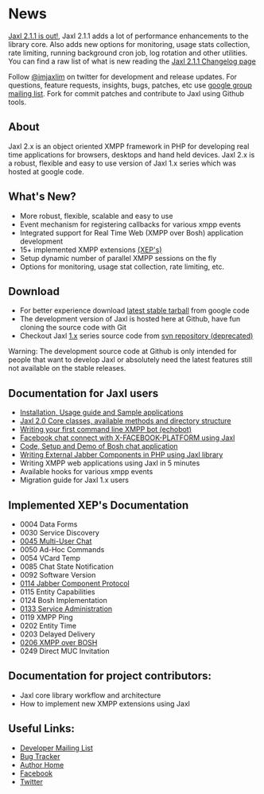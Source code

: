 # News
[Jaxl 2.1.1 is out!](http://code.google.com/p/jaxl/downloads/list), Jaxl 2.1.1 adds a lot of performance enhancements to the library core. Also adds new options for monitoring, usage stats collection, rate limiting, running background cron job, log rotation and other utilities. You can find a raw list of what is new reading the [Jaxl 2.1.1 Changelog page](http://bit.ly/jaxl211)

Follow [@imjaxlim](http://twitter.com/imjaxlim) on twitter for development and release updates. For questions, feature requests, insights, bugs, patches, etc use [google group mailing list](http://groups.google.com/group/jaxl). Fork for commit patches and contribute to Jaxl using Github tools.

## About

Jaxl 2.x is an object oriented XMPP framework in PHP for developing real time applications
for browsers, desktops and hand held devices. Jaxl 2.x is a robust, flexible and easy to use
version of Jaxl 1.x series which was hosted at google code.

## What's New?

* More robust, flexible, scalable and easy to use
* Event mechanism for registering callbacks for various xmpp events
* Integrated support for Real Time Web (XMPP over Bosh) application development
* 15+ implemented XMPP extensions [(XEP's)](http://xmpp.org/extensions/)
* Setup dynamic number of parallel XMPP sessions on the fly
* Options for monitoring, usage stat collection, rate limiting, etc.

## Download

* For better experience download [latest stable tarball](http://code.google.com/p/jaxl/downloads/list) from google code
* The development version of Jaxl is hosted here at Github, have fun cloning the source code with Git
* Checkout Jaxl [1.x](http://code.google.com/p/jaxl/downloads/list?can=4&q=&colspec=Filename+Summary+Uploaded+Size+DownloadCount) series source code from [svn repository (deprecated)](http://code.google.com/p/jaxl/source/browse/)

Warning: The development source code at Github is only intended for people that want to develop Jaxl or absolutely need the latest features still not available on the stable releases.

## Documentation for Jaxl users

* [Installation, Usage guide and Sample applications](http://abhinavsingh.com/blog/2010/08/jaxl-2-0-installation-usage-guide-and-example-apps/)
* [Jaxl 2.0 Core classes, available methods and directory structure](http://abhinavsingh.com/blog/2010/08/jaxl-2-0-core-classes-available-methods-and-directory-structure/)
* [Writing your first command line XMPP bot (echobot)](http://abhinavsingh.com/blog/2010/08/writing-a-command-line-xmpp-bot-echobot-using-jaxl-2-0/)
* [Facebook chat connect with X-FACEBOOK-PLATFORM using Jaxl](http://abhinavsingh.com/blog/2010/08/facebook-chat-connect-with-x-facebook-platform-using-jaxl-2-0/)
* [Code, Setup and Demo of Bosh chat application](http://abhinavsingh.com/blog/2010/08/php-code-setup-and-demo-of-jaxl-boshchat-application/)
* [Writing External Jabber Components in PHP using Jaxl library](http://abhinavsingh.com/blog/2010/08/how-to-write-external-jabber-components-in-php-using-jaxl-library/)
* Writing XMPP web applications using Jaxl in 5 minutes
* Available hooks for various xmpp events
* Migration guide for Jaxl 1.x users

## Implemented XEP's Documentation

* 0004 Data Forms
* 0030 Service Discovery
* [0045 Multi-User Chat](http://abhinavsingh.com/blog/2010/08/xep-0045-%e2%80%93-multi-user-chat-muc-available-methods-in-jaxl-2-0/)
* 0050 Ad-Hoc Commands
* 0054 VCard Temp
* 0085 Chat State Notification
* 0092 Software Version
* [0114 Jabber Component Protocol](http://abhinavsingh.com/blog/2010/08/how-to-write-external-jabber-components-in-php-using-jaxl-library/)
* 0115 Entity Capabilities
* 0124 Bosh Implementation
* [0133 Service Administration](http://abhinavsingh.com/blog/2010/08/xep-0133-service-administration-available-methods-in-jaxl-2-0/)
* 0119 XMPP Ping
* 0202 Entity Time
* 0203 Delayed Delivery
* [0206 XMPP over BOSH](http://abhinavsingh.com/blog/2010/08/php-code-setup-and-demo-of-jaxl-boshchat-application/)
* 0249 Direct MUC Invitation

## Documentation for project contributors:

* Jaxl core library workflow and architecture
* How to implement new XMPP extensions using Jaxl

## Useful Links:

* [Developer Mailing List](http://groups.google.com/group/jaxl)
* [Bug Tracker](http://code.google.com/p/jaxl/issues/list?can=1&q=)
* [Author Home](http://abhinavsingh.com/)
* [Facebook](http://www.facebook.com/imjaxlim)
* [Twitter](http://twitter.com/imjaxlim)
